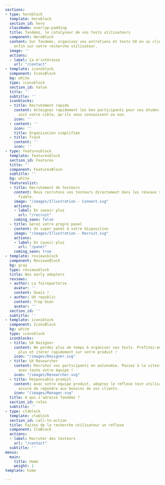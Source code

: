 ```yaml
---
sections:
- type: heroblock
  template: heroblock
  section_id: hero
  className: overlap-padding
  title: Tandemz, le catalyseur de vos tests utilisateurs
  component: HeroBlock
  content: Sur Tandemz, organisez vos entretiens et tests UX en un clin d'oeil. Concentrez-vous
    enfin sur votre recherche utilisateur.
  image: ''
  actions:
  - label: Ça m'intéresse
    url: "/contact"
- template: iconsblock
  component: IconsBlock
  bg: white
  type: iconsblock
  section_id: Value
  title: ''
  subtitle: ''
  iconblocks:
  - title: Recrutement rapide
    content: Atteignez rapidement les bon participants pour vos études, quelle que
      soit votre cible, qu'ils vous connaissent ou non.
    icon: ''
  - content: ''
    icon: ''
    title: Organisation simplifiée
  - title: Track
    content: ''
    icon: ''
- type: featuresblock
  template: featuresblock
  section_id: Features
  title: ''
  component: FeaturesBlock
  subtitle: ''
  bg: white
  featureslist:
  - title: Recrutement de testeurs
    content: Nous recrutons vos testeurs directement dans les réseaux sociaux. Rapide,
      fiable.
    image: "/images/Illustration - Connect.svg"
    actions:
    - label: En savoir plus
      url: "/recruit"
    coming_soon: false
  - title: Gérez votre propre panel
    content: Un super panel à votre disposition
    image: "/images/Illustration - Recruit.svg"
    actions:
    - label: En savoir plus
      url: "/panel"
    coming_soon: true
- template: reviewsblock
  component: ReviewsBlock
  bg: gray
  type: reviewsblock
  title: Nos early adopters
  reviews:
  - author: La faireparterie
    avatar: ''
    content: Ouais !
  - author: UX republic
    content: Trop bien
    avatar: ''
  section_id: ''
  subtitle: ''
- template: iconsblock
  component: IconsBlock
  bg: white
  type: iconsblock
  iconblocks:
  - title: UX Designer
    content: Ne perdez plus de temps à organiser vos tests. Profitez-en pour en faire
      plus et itérer rapidement sur votre produit !
    icon: "/images/Designer.svg"
  - title: UX Researcher
    content: Recrutez vos participants en autonomie. Passez à la vitesse supérieure
      avec toute votre équipe !
    icon: "/images/Researcher.svg"
  - title: Responsable produit
    content: Avec votre équipe produit, adoptez le réflexe test utilisateur ! Soyez
      assuré de répondre aux besoins de vos clients.
    icon: "/images/Manager.svg"
  title: A qui s’adresse Tandemz ?
  section_id: roles
  subtitle: ''
- type: ctablock
  template: ctablock
  section_id: call-to-action
  title: Faites de la recherche utilisateur un réflexe
  component: CtaBlock
  actions:
  - label: Recruter des testeurs
    url: "/contact"
  subtitle: ''
menus:
  main:
    title: Home
    weight: 1
template: home

---
```

